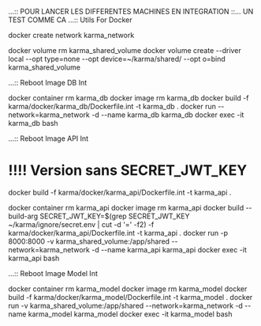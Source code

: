 ...:: POUR LANCER LES DIFFERENTES MACHINES EN INTEGRATION ::...
UN TEST COMME CA
...:: Utils For Docker 

docker create network karma_network

docker volume rm karma_shared_volume
docker volume create --driver local --opt type=none --opt device=~/karma/shared/ --opt o=bind karma_shared_volume

...:: Reboot Image DB Int

docker container rm karma_db
docker image rm karma_db
docker build -f karma/docker/karma_db/Dockerfile.int -t karma_db .
docker run --network=karma_network -d --name karma_db karma_db
docker exec -it karma_db bash

...:: Reboot Image API Int
# !!!! Version sans SECRET_JWT_KEY
docker build -f karma/docker/karma_api/Dockerfile.int -t karma_api .

docker container rm karma_api
docker image rm karma_api
docker build --build-arg SECRET_JWT_KEY=$(grep SECRET_JWT_KEY ~/karma/ignore/secret.env | cut -d '=' -f2) -f karma/docker/karma_api/Dockerfile.int -t karma_api .
docker run -p 8000:8000 -v karma_shared_volume:/app/shared --network=karma_network -d --name karma_api karma_api
docker exec -it karma_api bash


...:: Reboot Image Model Int

docker container rm karma_model
docker image rm karma_model
docker build -f karma/docker/karma_model/Dockerfile.int -t karma_model .
docker run -v karma_shared_volume:/app/shared --network=karma_network -d --name karma_model karma_model
docker exec -it karma_model bash